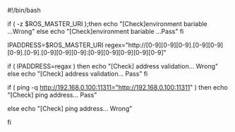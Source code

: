 #!/bin/bash


if ( -z $ROS_MASTER_URI );then
        echo "[Check]environment bariable ...Wrong"
else
        echo "[Check]environment bariable ...Pass"
fi




IPADDRESS=$ROS_MASTER_URI
regex="http://[0-9][0-9][0-9].[0-9][0-9][0-9].[0-9].[0-9][0-9][0-9]:[0-9][0-9][0-9][0-9][0-9]"

if ( IPADDRESS=regax )
then
       echo "[Check] address validation...   Wrong"
else
       echo "[Check] address validation...   Pass"
fi




if ( ping -q http://192.168.0.100:11311="http://192.168.0.100:11311" )
then
        echo "[Check] ping address...         Pass"

else
        echo "[Check] ping address...         Wrong"

fi


